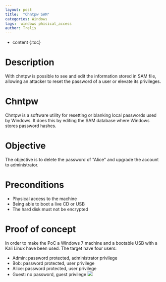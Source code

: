 ```yaml
---
layout: post
title:  "Chntpw SAM"
categories: Windows 
tags:  windows phisical_access
author: Trelis
---
```


* content
{:toc}

# Description
With chntpw is possible to see and edit the information stored in SAM file, allowing an attacker to reset the password of a user or elevate its privileges.




# Chntpw
Chntpw is a software utility for resetting or blanking local passwords used by Windows. It does this by editing the SAM database where Windows stores password hashes.

# Objective
The objective is to delete the password of "Alice" and upgrade the account to administrator.

# Preconditions
* Physical access to the machine 
* Being able to boot a live CD or USB
* The hard disk must not be encrypted

# Proof of concept
In order to make the PoC a Windows 7 machine and a bootable USB with a Kali Linux have been used. The target have four users:
* Admin: password protected, administrator privilege
* Bob: password protected, user privilege
* Alice: password protected, user privilege
* Guest: no password, guest privilege
![](init)


